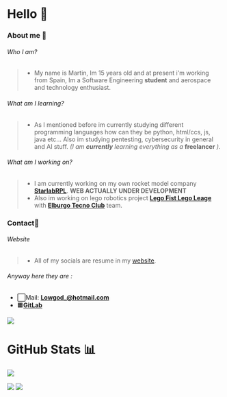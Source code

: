 # Hello 👋 

### About me 🚀
###### Who I am?
> * My name is Martin, Im 15 years old and at present i'm working from Spain, Im a Software Engineering **student** and aerospace and technology enthusiast.
###### What am I learning?
> * As I mentioned before im currently studying different programming languages how can they be python, html/ccs, js, java etc... Also im studying pentesting, cybersecurity in general and AI stuff. *(I am* ***currently*** *learning everything as a*  **freelancer** *)*.
###### What am I working on?
> * I am currently working on my own rocket model company **[StarlabRPL](https://starlabrpl.tk/)**. **WEB ACTUALLY UNDER DEVELOPMENT**
> * Also im working on lego robotics project **[Lego Fist Lego Leage](https://www.firstlegoleague.org/)** with **[Elburgo Tecno Club](http://www.tecnoclub.es/)** team.

### Contact📲
###### Website
> * All of my socials are resume in my [website](https://l0wgod.xyz/). 
###### Anyway here they are :
* ⬜️Mail: **Lowgod_@hotmail.com**
* 🟧**[GitLab](https://gitlab.com/lowg0d)**
<a href="https://starlabrpl.tk" target="_BLANK">
  <img src="https://discord.c99.nl/widget/theme-1/814476198733152266.png">
</a>


# GitHub Stats 📊
![](https://komarev.com/ghpvc/?username=lowg0d&color=blue)

<img align="center" src="https://github-readme-stats.vercel.app/api?username=lowg0d&count_private=true&show_icons=true&show_owner=true&border_color=fffff&bg_color=0a0c10"> <img align="center" src="https://github-readme-stats.vercel.app/api/top-langs/?username=lowg0d&show_icons&theme=radical&show_owner=true&border_color=fffff&bg_color=0a0c10&theme=synthwave">


<!--
🔥 Se vienen cositas 🔥 
-->
